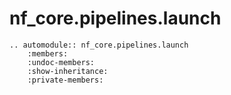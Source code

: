 # nf_core.pipelines.launch

```{eval-rst}
.. automodule:: nf_core.pipelines.launch
    :members:
    :undoc-members:
    :show-inheritance:
    :private-members:
```
